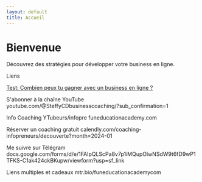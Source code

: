 ```yaml
---
layout: default
title: Accueil
---
```

# Bienvenue
Découvrez des stratégies pour développer votre business en ligne.

Liens

<a href="http://forms.gle/PPhe2kUfzohxfQpp6">Test: Combien peux tu gagner avec un business en ligne ?</a>

S'abonner à la chaîne YouTube
youtube.com/@SteffyCDbusinesscoaching/?sub_confirmation=1

Info Coaching YTubeurs/infopre
funeducationacademy.com

Réserver un coaching gratuit
calendly.com/coaching-infopreneurs/decouverte?month=2024-01

Me suivre sur Télégram
docs.google.com/forms/d/e/1FAIpQLScPa8v7p1iMQupOlwNSdW9t6fD9wP1TFKS-C1ak424ckBKupw/viewform?usp=sf_link

Liens multiples et cadeaux
mtr.bio/funeducationacademycom


